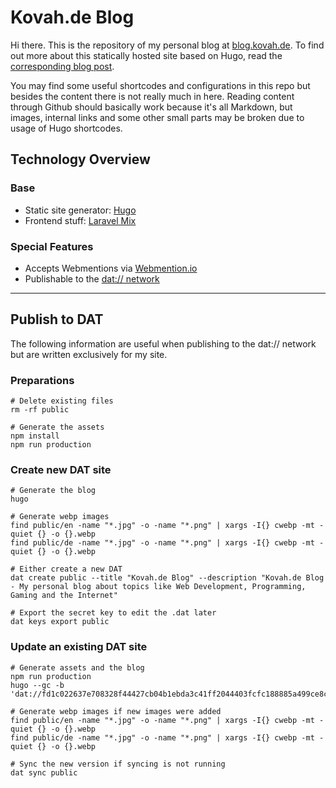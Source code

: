 # Kovah.de Blog

Hi there. This is the repository of my personal blog at [blog.kovah.de](https://blog.kovah.de). To find out more about this statically hosted site based on Hugo, read the [corresponding blog post](https://blog.kovah.de/en/2019/static-blog-with-hugo/).

You may find some useful shortcodes and configurations in this repo but besides the content there is not really much in here. Reading content through Github should basically work because it's all Markdown, but images, internal links and some other small parts may be broken due to usage of Hugo shortcodes.

## Technology Overview

### Base

* Static site generator: [Hugo](https://gohugo.io/)
* Frontend stuff: [Laravel Mix](https://laravel-mix.com/)

### Special Features

* Accepts Webmentions via [Webmention.io](https://webmention.io/)
* Publishable to the [dat:// network](https://dat.foundation/)


---


## Publish to DAT

The following information are useful when publishing to the dat:// network but are written exclusively for my site.

### Preparations

```
# Delete existing files
rm -rf public

# Generate the assets
npm install
npm run production
```

### Create new DAT site

```
# Generate the blog
hugo

# Generate webp images
find public/en -name "*.jpg" -o -name "*.png" | xargs -I{} cwebp -mt -quiet {} -o {}.webp
find public/de -name "*.jpg" -o -name "*.png" | xargs -I{} cwebp -mt -quiet {} -o {}.webp

# Either create a new DAT
dat create public --title "Kovah.de Blog" --description "Kovah.de Blog - My personal blog about topics like Web Development, Programming, Gaming and the Internet"

# Export the secret key to edit the .dat later
dat keys export public
```

### Update an existing DAT site

```
# Generate assets and the blog
npm run production
hugo --gc -b 'dat://fd1c022637e708328f44427cb04b1ebda3c41ff2044403fcfc188885a499ce8c/'

# Generate webp images if new images were added
find public/en -name "*.jpg" -o -name "*.png" | xargs -I{} cwebp -mt -quiet {} -o {}.webp
find public/de -name "*.jpg" -o -name "*.png" | xargs -I{} cwebp -mt -quiet {} -o {}.webp

# Sync the new version if syncing is not running
dat sync public
```
